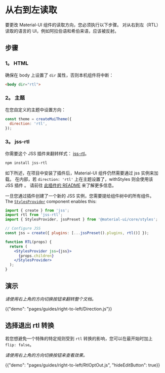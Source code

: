 # 从右到左读取

<p class="description">要更改 Material-UI 组件的读取方向，您必须执行以下步骤。 对从右到左（RTL）读取的语言的 UI，例如阿拉伯语和希伯来语，应该被反射。</p>

## 步骤

### 1。 HTML

确保在 body 上设置了 `dir` 属性，否则本机组件将中断：

```html
<body dir="rtl">
```

### 2。 主题

在您自定义的主题中设置方向：

```js
const theme = createMuiTheme({
  direction: 'rtl',
});
```

### 3。 jss-rtl

你需要这个 JSS 插件来翻转样式： [jss-rtl](https://github.com/alitaheri/jss-rtl)。

```sh
npm install jss-rtl
```

如下所述，在项目中安装了插件后，Material-UI 组件仍然需要通过 jss 实例来加载。 在内部，若 `direction: 'rtl'` 上在主题设置了，withStyles 则会使用该 JSS 插件 。 请前往 [此插件的 README](https://github.com/alitaheri/jss-rtl) 来了解更多信息。

一旦您通过插件创建了一个新的 JSS 实例，您需要提给组件树中的所有组件。 The [`StylesProvider`](/styles/api/#stylesprovider) component enables this:

```jsx
import { create } from 'jss';
import rtl from 'jss-rtl';
import { StylesProvider, jssPreset } from '@material-ui/core/styles';

// Configure JSS
const jss = create({ plugins: [...jssPreset().plugins, rtl()] });

function RTL(props) {
  return (
    <StylesProvider jss={jss}>
      {props.children}
    </StylesProvider>
  );
}
```

## 演示

*请使用右上角的方向切换按钮来翻转整个文档。*

{{"demo": "pages/guides/right-to-left/Direction.js"}}

## 选择退出 rtl 转换

若您想避免一个特殊的特定规则受到 `rtl` 转换的影响，您可以在最开始时加上`flip: false`。

*请使用右上角的方向切换按钮来查看效果。*

{{"demo": "pages/guides/right-to-left/RtlOptOut.js", "hideEditButton": true}}
